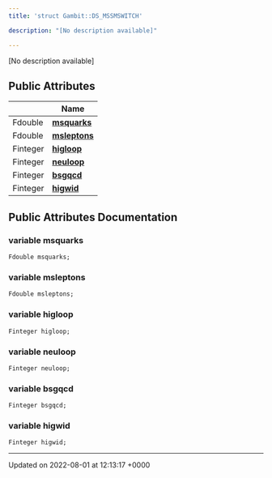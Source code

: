 ```yaml
---
title: 'struct Gambit::DS_MSSMSWITCH'

description: "[No description available]"

---
```









[No description available]

## Public Attributes

|                | Name           |
| -------------- | -------------- |
| Fdouble | **[msquarks](/documentation/code/classes/structgambit_1_1ds__mssmswitch/#variable-msquarks)**  |
| Fdouble | **[msleptons](/documentation/code/classes/structgambit_1_1ds__mssmswitch/#variable-msleptons)**  |
| Finteger | **[higloop](/documentation/code/classes/structgambit_1_1ds__mssmswitch/#variable-higloop)**  |
| Finteger | **[neuloop](/documentation/code/classes/structgambit_1_1ds__mssmswitch/#variable-neuloop)**  |
| Finteger | **[bsgqcd](/documentation/code/classes/structgambit_1_1ds__mssmswitch/#variable-bsgqcd)**  |
| Finteger | **[higwid](/documentation/code/classes/structgambit_1_1ds__mssmswitch/#variable-higwid)**  |

## Public Attributes Documentation

### variable msquarks

```
Fdouble msquarks;
```


### variable msleptons

```
Fdouble msleptons;
```


### variable higloop

```
Finteger higloop;
```


### variable neuloop

```
Finteger neuloop;
```


### variable bsgqcd

```
Finteger bsgqcd;
```


### variable higwid

```
Finteger higwid;
```


-------------------------------

Updated on 2022-08-01 at 12:13:17 +0000